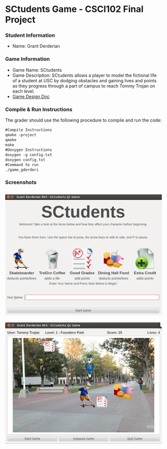 # SCtudents Game - CSCI102 Final Project
### Student Information
  + Name: Grant Derderian

### Game Information
  + Game Name: SCtudents
  + Game Description: SCtudents allows a player to model the fictional life of a student at USC by dodging obstacles and gaining lives and points as they progress through a part of campus to reach Tommy Trojan on each level.
  + [Game Design Doc](GameDesignDoc.md)

### Compile & Run Instructions
The grader should use the following procedure to compile and run the code:
```shell
#Compile Instructions
qmake -project
qmake
make
#Doxygen Instructions
doxygen -g config.txt
doxygen config.txt
#Command to run
./game_gderderi
```

### Screenshots

![Main Menu](images/mainmenu_mockup.png "Main Menu")
----
![Gameplay](images/gameplay_mockup.png "Gameplay")
